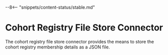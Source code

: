<!-- SPDX-License-Identifier: CC-BY-4.0 -->
<!-- Copyright Contributors to the ODPi Egeria project. -->

--8<-- "snippets/content-status/stable.md"

# Cohort Registry File Store Connector

The cohort registry file store connector provides the means to store
the cohort registry membership details as a JSON file.



